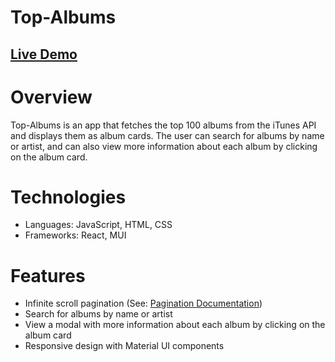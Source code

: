 # Top-Albums

## <a href="https://brthomiu.github.io/top-albums/">Live Demo</a>

# Overview
Top-Albums is an app that fetches the top 100 albums from the iTunes API and displays them as album cards. The user can search for albums by name or artist, and can also view more information about each album by clicking on the album card.

# Technologies
- Languages: JavaScript, HTML, CSS
- Frameworks: React, MUI

# Features
-   Infinite scroll pagination (See: <a href="/Pagination.md">Pagination Documentation</a>)
-   Search for albums by name or artist
-   View a modal with more information about each album by clicking on the album card
-   Responsive design with Material UI components